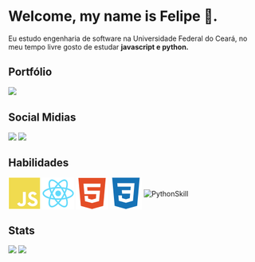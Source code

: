 # Welcome, my name is Felipe :wave:.

Eu estudo engenharia de software na Universidade Federal do Ceará, no meu tempo livre gosto de estudar <strong>javascript e python.</strong>

## Portfólio
<a href="http://portifolio-felipe44y.vercel.app/" target="_blank">
<img src="https://img.shields.io/badge/Portfolio-%23000000.svg?style=for-the-badge&logo=firefox&logoColor=#FF7139"/></a>


## Social Midias
<a href="https://www.linkedin.com/in/felipe-silva-508777190/">
<img src="https://img.shields.io/badge/LinkedIn-0077B5?style=for-the-badge&logo=linkedin&logoColor=white" target="_blank"></a>
<a href="https://www.instagram.com/_lipim_44/">
<img src="https://img.shields.io/badge/Instagram-E4405F?style=for-the-badge&logo=instagram&logoColor=white" target="_blank"></a>

## Habilidades
<div>
  <img align="center" alt="JsSkill" height="64" width="64" src="https://raw.githubusercontent.com/devicons/devicon/master/icons/javascript/javascript-plain.svg"/>
  <img align="center" alt="ReactSkill" height="64" width="64" src="https://raw.githubusercontent.com/devicons/devicon/master/icons/react/react-original.svg"/>
  <img align="center" alt="HTMLSkill" height="64" width="64" src="https://raw.githubusercontent.com/devicons/devicon/master/icons/html5/html5-plain.svg"/>
  <img align="center" alt="CSSSkill" height="64" width="64" src="https://raw.githubusercontent.com/devicons/devicon/master/icons/css3/css3-plain.svg"/>
  <img align="center" alt="PythonSkill" height="64" width="64" src="https://cdn.jsdelivr.net/gh/devicons/devicon/icons/python/python-original.svg"/>
</div>

## Stats
<div>
  <img height="180em" src="https://github-readme-stats.vercel.app/api?username=felipe44y&show_icons=true&theme=radical&include_all_commits=true&count_private=true"/>
  <img height="180em" src="https://github-readme-stats.vercel.app/api/top-langs/?username=felipe44y&layout=compact&langs_count=16&theme=radical"/>
</div>
